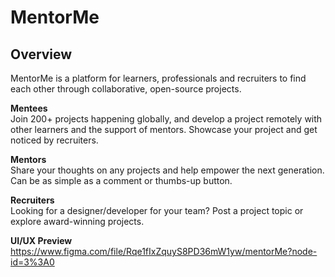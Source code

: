 # MentorMe
## Overview

MentorMe is a platform for learners, professionals and recruiters to find each other through collaborative, open-source projects.

**Mentees**  <br>
Join 200+ projects happening globally, and develop a project remotely with other learners and the support of mentors. Showcase your project and get noticed by recruiters.

**Mentors** <br>
Share your thoughts on any projects and help empower the next generation. Can be as simple as a comment or thumbs-up button.

**Recruiters** <br>
Looking for a designer/developer for your team? Post a project topic or explore award-winning projects.

**UI/UX Preview** <br>
https://www.figma.com/file/Rqe1fIxZquyS8PD36mW1yw/mentorMe?node-id=3%3A0
